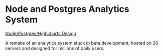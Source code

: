 # Node and Postgres Analytics System

[Node/Postgres/Highcharts Design](https://broward.ghost.io/2014/05/20/node-postgres-and-highcharts-app/)


A remake of an analytics system stuck in beta development, hosted on 20 servers and designed for millions of daily users.
